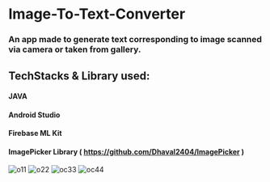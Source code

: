 # Image-To-Text-Converter

### An app made to generate text corresponding to image scanned via camera or taken from gallery.

## TechStacks & Library used:
#### JAVA
#### Android Studio 
#### Firebase ML Kit
#### ImagePicker Library ( https://github.com/Dhaval2404/ImagePicker )


![o11](https://github.com/rahul6570/Image-To-Text-Converter/assets/106577166/e7def677-5af7-4062-9aa3-a7e17094019f)
![o22](https://github.com/rahul6570/Image-To-Text-Converter/assets/106577166/78168da2-e4b6-4a9e-9887-ec14e8f9a699)
![oc33](https://github.com/rahul6570/Image-To-Text-Converter/assets/106577166/66510273-9676-4e40-8526-8dd693e5edec)
![oc44](https://github.com/rahul6570/Image-To-Text-Converter/assets/106577166/b7dbca9b-f0e4-4da6-8a12-73b98636f5bc)
